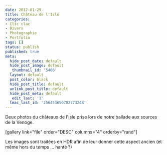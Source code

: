 ```yaml
---
date: 2012-01-29
title: Château de l'Isle
categories:
- Clic clac
- Divers
- Photographie
- Portfolio
tags: []
status: publish
published: true
meta:
  hide_post_date: default
  hide_post_image: default
  _thumbnail_id: '5406'
  layout: default
  post_color: black
  hide_post_title: default
  unlink_post_title: default
  hide_post_meta: default
  _edit_last: '1'
  tmac_last_id: '256453650782773248'
---
```

Deux photos du châteaux de l'Isle prise lors de notre ballade aux sources de la Venoge. <!--more-->

[gallery link="file" order="DESC" columns="4" orderby="rand"]

Les images sont traitées en HDR afin de leur donner cette aspect ancien (et même hors du temps ... hanté ?)
